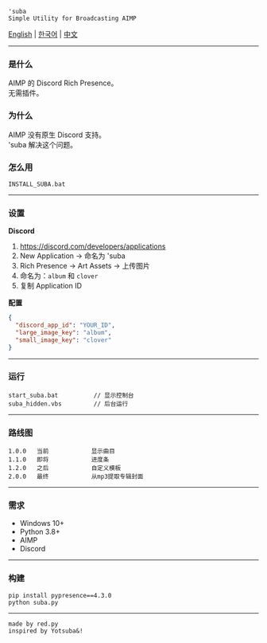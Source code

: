 ```
'suba
Simple Utility for Broadcasting AIMP
```

[English](README.md) | [한국어](README_KR.md) | [中文](#)

---

### 是什么

AIMP 的 Discord Rich Presence。  
无需插件。

### 为什么

AIMP 没有原生 Discord 支持。  
'suba 解决这个问题。

### 怎么用

```
INSTALL_SUBA.bat
```

---

### 设置

**Discord**
1. https://discord.com/developers/applications
2. New Application → 命名为 'suba
3. Rich Presence → Art Assets → 上传图片
4. 命名为：`album` 和 `clover`
5. 复制 Application ID

**配置**
```json
{
  "discord_app_id": "YOUR_ID",
  "large_image_key": "album",
  "small_image_key": "clover"
}
```

---

### 运行

```
start_suba.bat          // 显示控制台
suba_hidden.vbs         // 后台运行
```

---

### 路线图

```
1.0.0   当前            显示曲目
1.1.0   即将            进度条
1.2.0   之后            自定义模板
2.0.0   最终            从mp3提取专辑封面
```

---

### 需求

- Windows 10+
- Python 3.8+
- AIMP
- Discord

---

### 构建

```
pip install pypresence==4.3.0
python suba.py
```

---

```
made by red.py
inspired by Yotsuba&!
```
